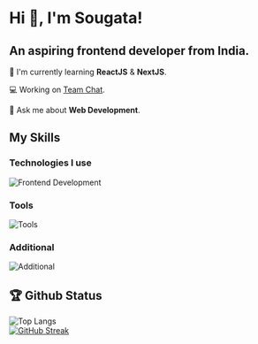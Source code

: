 # Hi 👋, I'm Sougata! 
<h2>An aspiring frontend developer from India.</h2>

🌱 I'm currently learning <b>ReactJS</b> & <b>NextJS</b>.

💻 Working on [Team Chat](https://github.com/sougata-github/Team-Chat).

💬 Ask me about **Web Development**.

## My Skills

### Technologies I use
![Frontend Development](https://skillicons.dev/icons?i=html,css,js,ts,tailwind,react,next,nodejs,mongodb)
### Tools
![Tools](https://skillicons.dev/icons?i=git,github,vercel)
### Additional
![Additional](https://skillicons.dev/icons?i=java)



## 🏆 Github Status 
![Top Langs](https://github-readme-stats.vercel.app/api/top-langs?username=sougata-github&show_icons=true&locale=en&layout=compact&theme=tokyonight)
<br/>
[![GitHub Streak](https://github-readme-streak-stats.herokuapp.com?user=sougata-github&theme=tokyonight-duo)](https://git.io/streak-stats)
